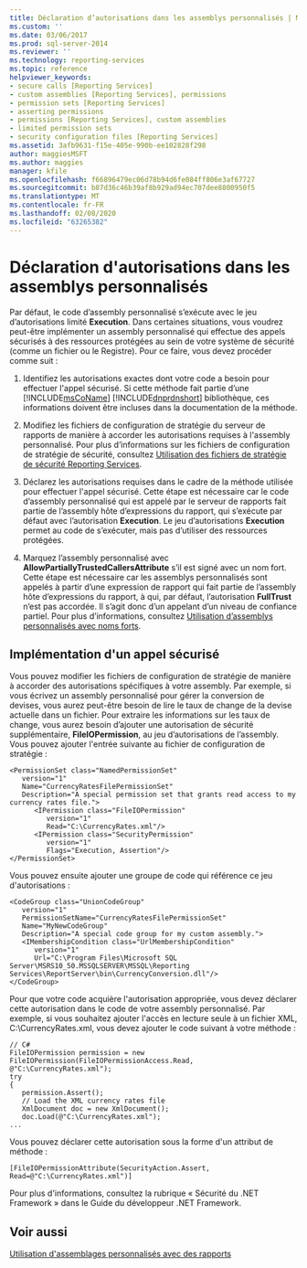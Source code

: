 ```yaml
---
title: Déclaration d’autorisations dans les assemblys personnalisés | Microsoft Docs
ms.custom: ''
ms.date: 03/06/2017
ms.prod: sql-server-2014
ms.reviewer: ''
ms.technology: reporting-services
ms.topic: reference
helpviewer_keywords:
- secure calls [Reporting Services]
- custom assemblies [Reporting Services], permissions
- permission sets [Reporting Services]
- asserting permissions
- permissions [Reporting Services], custom assemblies
- limited permission sets
- security configuration files [Reporting Services]
ms.assetid: 3afb9631-f15e-405e-990b-ee102828f298
author: maggiesMSFT
ms.author: maggies
manager: kfile
ms.openlocfilehash: f66896479ec06d78b94d6fe084ff806e3af67727
ms.sourcegitcommit: b87d36c46b39af8b929ad94ec707dee8800950f5
ms.translationtype: MT
ms.contentlocale: fr-FR
ms.lasthandoff: 02/08/2020
ms.locfileid: "63265382"
---
```

# <a name="asserting-permissions-in-custom-assemblies"></a>Déclaration d'autorisations dans les assemblys personnalisés
  Par défaut, le code d’assembly personnalisé s’exécute avec le jeu d’autorisations limité **Execution**. Dans certaines situations, vous voudrez peut-être implémenter un assembly personnalisé qui effectue des appels sécurisés à des ressources protégées au sein de votre système de sécurité (comme un fichier ou le Registre). Pour ce faire, vous devez procéder comme suit :  
  
1.  Identifiez les autorisations exactes dont votre code a besoin pour effectuer l'appel sécurisé. Si cette méthode fait partie d’une [!INCLUDE[msCoName](../../includes/msconame-md.md)] [!INCLUDE[dnprdnshort](../../includes/dnprdnshort-md.md)] bibliothèque, ces informations doivent être incluses dans la documentation de la méthode.  
  
2.  Modifiez les fichiers de configuration de stratégie du serveur de rapports de manière à accorder les autorisations requises à l'assembly personnalisé. Pour plus d’informations sur les fichiers de configuration de stratégie de sécurité, consultez [Utilisation des fichiers de stratégie de sécurité Reporting Services](../extensions/secure-development/using-reporting-services-security-policy-files.md).  
  
3.  Déclarez les autorisations requises dans le cadre de la méthode utilisée pour effectuer l'appel sécurisé. Cette étape est nécessaire car le code d’assembly personnalisé qui est appelé par le serveur de rapports fait partie de l’assembly hôte d’expressions du rapport, qui s’exécute par défaut avec l’autorisation **Execution**. Le jeu d’autorisations **Execution** permet au code de s’exécuter, mais pas d’utiliser des ressources protégées.  
  
4.  Marquez l’assembly personnalisé avec **AllowPartiallyTrustedCallersAttribute** s’il est signé avec un nom fort. Cette étape est nécessaire car les assemblys personnalisés sont appelés à partir d’une expression de rapport qui fait partie de l’assembly hôte d’expressions du rapport, à qui, par défaut, l’autorisation **FullTrust** n’est pas accordée. Il s’agit donc d’un appelant d’un niveau de confiance partiel. Pour plus d’informations, consultez [Utilisation d’assemblys personnalisés avec noms forts](using-strong-named-custom-assemblies.md).  
  
## <a name="implementing-a-secure-call"></a>Implémentation d'un appel sécurisé  
 Vous pouvez modifier les fichiers de configuration de stratégie de manière à accorder des autorisations spécifiques à votre assembly. Par exemple, si vous écrivez un assembly personnalisé pour gérer la conversion de devises, vous aurez peut-être besoin de lire le taux de change de la devise actuelle dans un fichier. Pour extraire les informations sur les taux de change, vous aurez besoin d’ajouter une autorisation de sécurité supplémentaire, **FileIOPermission**, au jeu d’autorisations de l’assembly. Vous pouvez ajouter l'entrée suivante au fichier de configuration de stratégie :  
  
```  
<PermissionSet class="NamedPermissionSet"  
   version="1"  
   Name="CurrencyRatesFilePermissionSet"  
   Description="A special permission set that grants read access to my currency rates file.">  
      <IPermission class="FileIOPermission"  
         version="1"  
         Read="C:\CurrencyRates.xml"/>  
      <IPermission class="SecurityPermission"  
         version="1"  
         Flags="Execution, Assertion"/>  
</PermissionSet>  
```  
  
 Vous pouvez ensuite ajouter une groupe de code qui référence ce jeu d'autorisations :  
  
```  
<CodeGroup class="UnionCodeGroup"  
   version="1"  
   PermissionSetName="CurrencyRatesFilePermissionSet"  
   Name="MyNewCodeGroup"  
   Description="A special code group for my custom assembly.">  
   <IMembershipCondition class="UrlMembershipCondition"  
      version="1"  
      Url="C:\Program Files\Microsoft SQL Server\MSRS10_50.MSSQLSERVER\MSSQL\Reporting Services\ReportServer\bin\CurrencyConversion.dll"/>  
</CodeGroup>  
```  
  
 Pour que votre code acquière l'autorisation appropriée, vous devez déclarer cette autorisation dans le code de votre assembly personnalisé. Par exemple, si vous souhaitez ajouter l'accès en lecture seule à un fichier XML, C:\CurrencyRates.xml, vous devez ajouter le code suivant à votre méthode :  
  
```  
// C#  
FileIOPermission permission = new FileIOPermission(FileIOPermissionAccess.Read, @"C:\CurrencyRates.xml");  
try  
{  
   permission.Assert();  
   // Load the XML currency rates file  
   XmlDocument doc = new XmlDocument();  
   doc.Load(@"C:\CurrencyRates.xml");  
...  
```  
  
 Vous pouvez déclarer cette autorisation sous la forme d'un attribut de méthode :  
  
```  
[FileIOPermissionAttribute(SecurityAction.Assert, Read=@"C:\CurrencyRates.xml")]  
```  
  
 Pour plus d'informations, consultez la rubrique « Sécurité du .NET Framework » dans le Guide du développeur .NET Framework.  
  
## <a name="see-also"></a>Voir aussi  
 [Utilisation d'assemblages personnalisés avec des rapports](using-custom-assemblies-with-reports.md)  
  
  
